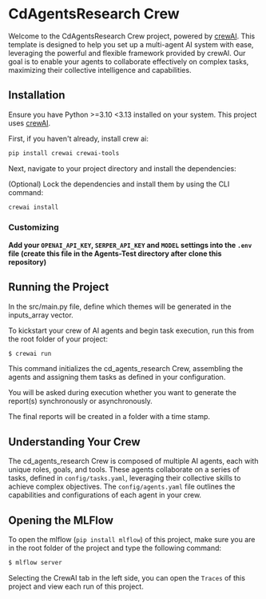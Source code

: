 # CdAgentsResearch Crew

Welcome to the CdAgentsResearch Crew project, powered by [crewAI](https://crewai.com). This template is designed to help you set up a multi-agent AI system with ease, leveraging the powerful and flexible framework provided by crewAI. Our goal is to enable your agents to collaborate effectively on complex tasks, maximizing their collective intelligence and capabilities.

## Installation

Ensure you have Python >=3.10 <3.13 installed on your system. This project uses [crewAI](https://crewai.com).

First, if you haven't already, install crew ai:

```bash
pip install crewai crewai-tools
```

Next, navigate to your project directory and install the dependencies:

(Optional) Lock the dependencies and install them by using the CLI command:
```bash
crewai install
```
### Customizing

**Add your `OPENAI_API_KEY`, `SERPER_API_KEY` and `MODEL` settings into the `.env` file (create this file in the Agents-Test directory after clone this repository)**

## Running the Project

In the src/main.py file, define which themes will be generated in the inputs_array vector.

To kickstart your crew of AI agents and begin task execution, run this from the root folder of your project:

```bash
$ crewai run
```

This command initializes the cd_agents_research Crew, assembling the agents and assigning them tasks as defined in your configuration.

You will be asked during execution whether you want to generate the report(s) synchronously or asynchronously.

The final reports will be created in a folder with a time stamp.

## Understanding Your Crew

The cd_agents_research Crew is composed of multiple AI agents, each with unique roles, goals, and tools. These agents collaborate on a series of tasks, defined in `config/tasks.yaml`, leveraging their collective skills to achieve complex objectives. The `config/agents.yaml` file outlines the capabilities and configurations of each agent in your crew.

## Opening the MLFlow
To open the mlflow (`pip install mlflow`) of this project, make sure you are in the root folder of the project and type the following command:

```bash
$ mlflow server
```

Selecting the CrewAI tab in the left side, you can open the `Traces` of this project and view each run of this project.